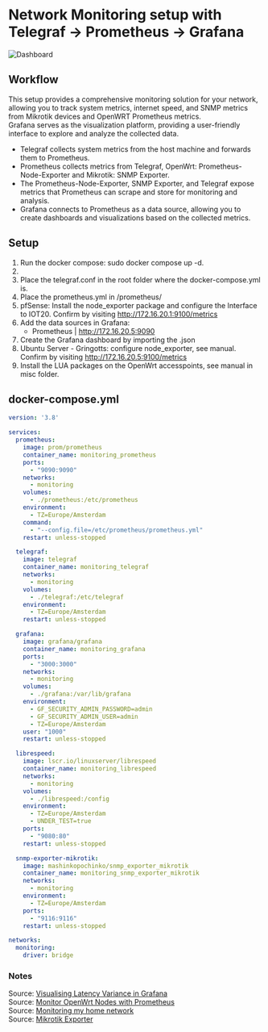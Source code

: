 # Network Monitoring setup with Telegraf -> Prometheus -> Grafana
![Dashboard](https://github.com/rud3olph/dockercompose/blob/main/Grafana%20-%20Prometheus%20-%20Telegraf/misc/Dashboard.png?raw=true)

## Workflow   

This setup provides a comprehensive monitoring solution for your network, allowing you to track system metrics, internet speed, and SNMP metrics from Mikrotik devices and OpenWRT Prometheus metrics.   
Grafana serves as the visualization platform, providing a user-friendly interface to explore and analyze the collected data.   
   
- Telegraf collects system metrics from the host machine and forwards them to Prometheus.   
- Prometheus collects metrics from Telegraf, OpenWrt: Prometheus-Node-Exporter and Mikrotik: SNMP Exporter.   
- The Prometheus-Node-Exporter, SNMP Exporter, and Telegraf expose metrics that Prometheus can scrape and store for monitoring and analysis.   
- Grafana connects to Prometheus as a data source, allowing you to create dashboards and visualizations based on the collected metrics.   
 

## Setup

1. Run the docker compose: sudo docker compose up -d.
2. 
3. Place the telegraf.conf in the root folder where the docker-compose.yml is.
4. Place the prometheus.yml in /prometheus/
5. pfSense: Install the node_exporter package and configure the Interface to IOT20. Confirm by visiting http://172.16.20.1:9100/metrics
6. Add the data sources in Grafana: 
    - Prometheus | http://172.16.20.5:9090
7. Create the Grafana dashboard by importing the .json
8. Ubuntu Server - Gringotts: configure node_exporter, see manual. Confirm by visiting http://172.16.20.5:9100/metrics   
9. Install the LUA packages on the OpenWrt accesspoints, see manual in misc folder.   

## docker-compose.yml   
```docker-compose.yml
version: '3.8'

services:
  prometheus:
    image: prom/prometheus
    container_name: monitoring_prometheus
    ports:
      - "9090:9090"
    networks:
      - monitoring
    volumes:
      - ./prometheus:/etc/prometheus
    environment:
      - TZ=Europe/Amsterdam
    command:
      - "--config.file=/etc/prometheus/prometheus.yml"
    restart: unless-stopped

  telegraf:
    image: telegraf
    container_name: monitoring_telegraf
    networks:
      - monitoring
    volumes:
      - ./telegraf:/etc/telegraf
    environment:
      - TZ=Europe/Amsterdam
    restart: unless-stopped

  grafana:
    image: grafana/grafana
    container_name: monitoring_grafana
    ports:
      - "3000:3000"
    networks:
      - monitoring
    volumes:
      - ./grafana:/var/lib/grafana
    environment:
      - GF_SECURITY_ADMIN_PASSWORD=admin
      - GF_SECURITY_ADMIN_USER=admin
      - TZ=Europe/Amsterdam
    user: "1000"
    restart: unless-stopped

  librespeed:
    image: lscr.io/linuxserver/librespeed
    container_name: monitoring_librespeed
    networks:
      - monitoring
    volumes:
      - ./librespeed:/config
    environment:
      - TZ=Europe/Amsterdam
      - UNDER_TEST=true
    ports:
      - "9080:80"
    restart: unless-stopped

  snmp-exporter-mikrotik:
    image: mashinkopochinko/snmp_exporter_mikrotik
    container_name: monitoring_snmp_exporter_mikrotik
    networks:
      - monitoring
    environment:
      - TZ=Europe/Amsterdam
    ports:
      - "9116:9116"
    restart: unless-stopped

networks:
  monitoring:
    driver: bridge
```

### Notes
Source: [Visualising Latency Variance in Grafana](https://peter.run/blog/2019-07-28-visualising-latency-variance-in-grafana-in-2019/)    
Source: [Monitor OpenWrt Nodes with Prometheus](https://www.cloudrocket.at/posts/monitor-openwrt-nodes-with-prometheus/)    
Source: [Monitoring my home network](https://mrkaran.dev/posts/isp-monitoring/)    
Source: [Mikrotik Exporter](https://github.com/IgorKha/Grafana-Mikrotik/tree/master)
